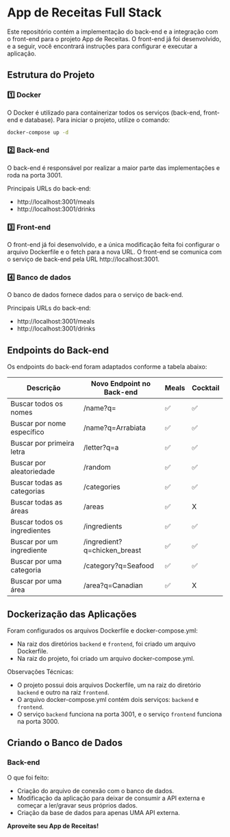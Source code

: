 # App de Receitas Full Stack

Este repositório contém a implementação do back-end e a integração com o front-end para o projeto App de Receitas. O front-end já foi desenvolvido, e a seguir, você encontrará instruções para configurar e executar a aplicação.

## Estrutura do Projeto

### 1️⃣ Docker

O Docker é utilizado para containerizar todos os serviços (back-end, front-end e database). Para iniciar o projeto, utilize o comando:

```bash
docker-compose up -d
```

### 2️⃣ Back-end

O back-end é responsável por realizar a maior parte das implementações e roda na porta 3001.

Principais URLs do back-end:
- http://localhost:3001/meals
- http://localhost:3001/drinks

### 3️⃣ Front-end

O front-end já foi desenvolvido, e a única modificação feita foi configurar o arquivo Dockerfile e o fetch para a nova URL. O front-end se comunica com o serviço de back-end pela URL http://localhost:3001.

### 4️⃣ Banco de dados

O banco de dados fornece dados para o serviço de back-end. 

Principais URLs do back-end:
- http://localhost:3001/meals
- http://localhost:3001/drinks

## Endpoints do Back-end

Os endpoints do back-end foram adaptados conforme a tabela abaixo:

| Descrição                  | Novo Endpoint no Back-end    | Meals | Cocktail |
| -------------------------- | ---------------------------- | ----- | -------- |
| Buscar todos os nomes       | /name?q=                    | ✅    | ✅       |
| Buscar por nome específico  | /name?q=Arrabiata           | ✅    | ✅       |
| Buscar por primeira letra   | /letter?q=a                 | ✅    | ✅       |
| Buscar por aleatoriedade    | /random                     | ✅    | ✅       |
| Buscar todas as categorias  | /categories                 | ✅    | ✅       |
| Buscar todas as áreas       | /areas                      | ✅    | X        |
| Buscar todos os ingredientes| /ingredients                | ✅    | ✅       |
| Buscar por um ingrediente   | /ingredient?q=chicken_breast| ✅    | ✅       |
| Buscar por uma categoria    | /category?q=Seafood         | ✅    | ✅       |
| Buscar por uma área         | /area?q=Canadian            | ✅    | X        |

## Dockerização das Aplicações

Foram configurados os arquivos Dockerfile e docker-compose.yml:

- Na raiz dos diretórios `backend` e `frontend`, foi criado um arquivo Dockerfile.
- Na raiz do projeto, foi criado um arquivo docker-compose.yml.

Observações Técnicas:
- O projeto possui dois arquivos Dockerfile, um na raiz do diretório `backend` e outro na raiz `frontend`.
- O arquivo docker-compose.yml contém dois serviços: `backend` e `frontend`.
- O serviço `backend` funciona na porta 3001, e o serviço `frontend` funciona na porta 3000.

## Criando o Banco de Dados

### Back-end

O que foi feito:
- Criação do arquivo de conexão com o banco de dados.
- Modificação da aplicação para deixar de consumir a API externa e começar a ler/gravar seus próprios dados.
- Criação da base de dados para apenas UMA API externa.

**Aproveite seu App de Receitas!**
